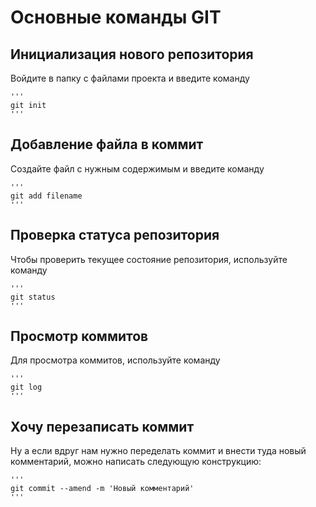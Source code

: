 # Основные команды GIT

## Инициализация нового репозитория

Войдите в папку с файлами проекта и введите команду

    '''
    git init
    '''

## Добавление файла в коммит

Создайте файл с нужным содержимым и введите команду

    '''
    git add filename
    '''    

## Проверка статуса репозитория

Чтобы проверить текущее состояние репозитория, используйте команду

    '''
    git status
    '''

## Просмотр коммитов

Для просмотра коммитов, используйте команду

    '''
    git log
    '''

## Хочу перезаписать коммит

Ну а если вдруг нам нужно переделать коммит и внести туда новый комментарий, можно написать следующую конструкцию:

    '''
    git commit --amend -m 'Новый комментарий'
    '''